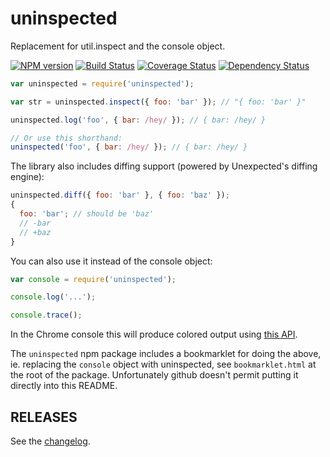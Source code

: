 # uninspected

Replacement for util.inspect and the console object.

[![NPM version](https://badge.fury.io/js/messy.svg)](http://badge.fury.io/js/uninspected)
[![Build Status](https://travis-ci.org/unexpectedjs/uninspected.svg?branch=master)](https://travis-ci.org/unexpectedjs/uninspected)
[![Coverage Status](https://coveralls.io/repos/unexpectedjs/uninspected/badge.svg)](https://coveralls.io/r/unexpectedjs/uninspected)
[![Dependency Status](https://david-dm.org/unexpectedjs/uninspected.svg)](https://david-dm.org/unexpectedjs/uninspected)

```javascript
var uninspected = require('uninspected');

var str = uninspected.inspect({ foo: 'bar' }); // "{ foo: 'bar' }"

uninspected.log('foo', { bar: /hey/ }); // { bar: /hey/ }

// Or use this shorthand:
uninspected('foo', { bar: /hey/ }); // { bar: /hey/ }
```

The library also includes diffing support (powered by Unexpected's diffing engine):

```javascript
uninspected.diff({ foo: 'bar' }, { foo: 'baz' });
{
  foo: 'bar'; // should be 'baz'
  // -bar
  // +baz
}
```

You can also use it instead of the console object:

```javascript
var console = require('uninspected');

console.log('...');

console.trace();
```

In the Chrome console this will produce colored output using [this API](https://developer.chrome.com/devtools/docs/console#styling-console-output-with-css).

The `uninspected` npm package includes a bookmarklet for doing the above, ie. replacing the `console` object with uninspected, see `bookmarklet.html` at the root of the package. Unfortunately github doesn't permit putting it directly into this README.

## RELEASES

See the [changelog](CHANGELOG.md).

